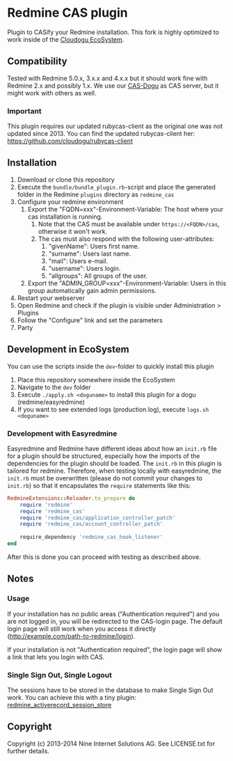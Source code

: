 # Redmine CAS plugin

Plugin to CASify your Redmine installation. 
This fork is highly optimized to work inside of the [Cloudogu EcoSystem](https://github.com/cloudogu/ecosystem).

## Compatibility

Tested with Redmine 5.0.x, 3.x.x and 4.x.x but it should work fine with Redmine 2.x and possibly 1.x.
We use our [CAS-Dogu](https://github.com/cloudogu/cas) as CAS server, but it might work with others as well.

### Important
This plugin requires our updated rubycas-client as the original one was not updated since 2013.
You can find the updated rubycas-client her: https://github.com/cloudogu/rubycas-client

## Installation

1. Download or clone this repository
2. Execute the `bundle/bundle_plugin.rb`-script and place the generated folder in the Redmine `plugins` directory as `redmine_cas`
3. Configure your redmine environment
   1. Export the "FQDN=xxx"-Environment-Variable: The host where your cas installation is running.
      1. Note that the CAS must be available under `https://<FQDN>/cas`, otherwise it won't work.
      2. The cas must also respond with the following user-attributes:
         1. "givenName": Users first name.
         2. "surname": Users last name.
         3. "mail": Users e-mail.
         4. "username": Users login.
         5. "allgroups": All groups of the user.
   2. Export the "ADMIN_GROUP=xxx"-Environment-Variable: Users in this group automatically gain admin permissions.
4. Restart your webserver
5. Open Redmine and check if the plugin is visible under Administration > Plugins
6. Follow the "Configure" link and set the parameters
7. Party

## Development in EcoSystem
You can use the scripts inside the `dev`-folder to quickly install this plugin 

1. Place this repository somewhere inside the EcoSystem
2. Navigate to the `dev` folder   
3. Execute `./apply.sh <doguname>` to install this plugin for a dogu (redmine/easyredmine)
4. If you want to see extended logs (production.log), execute `logs.sh <doguname>` 

### Development with Easyredmine
Easyredmine and Redmine have different ideas about how an `init.rb` file for a plugin should be structured, especially how the imports of the dependencies for the plugin should be loaded. The `init.rb` in this plugin is tailored for redmine.
Therefore, when testing locally with easyredmine, the `init.rb` must be overwritten (please do not commit your changes to `init.rb`) so that it encapsulates the `require` statements like this:
```ruby
RedmineExtensions::Reloader.to_prepare do
    require 'redmine'
    require 'redmine_cas'
    require 'redmine_cas/application_controller_patch'
    require 'redmine_cas/account_controller_patch'
    
    require_dependency 'redmine_cas_hook_listener'
end
```
After this is done you can proceed with testing as described above. 
## Notes
### Usage

If your installation has no public areas ("Authentication required") and you are not logged in, you will be
redirected to the CAS-login page.  The default login page will still work when you access it directly 
(http://example.com/path-to-redmine/login).

If your installation is not "Authentication required", the login page will show a link that lets you login
with CAS.

### Single Sign Out, Single Logout

The sessions have to be stored in the database to make Single Sign Out work.
You can achieve this with a tiny plugin: [redmine_activerecord_session_store](https://github.com/pencil/redmine_activerecord_session_store)

## Copyright

Copyright (c) 2013-2014 Nine Internet Solutions AG. See LICENSE.txt for further details.
